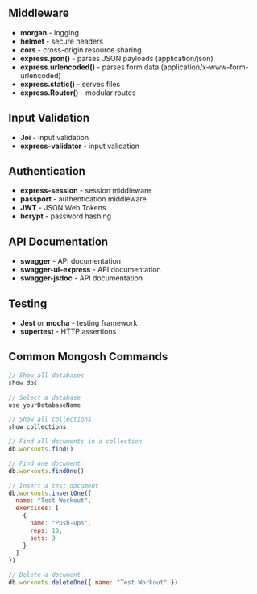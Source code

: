 ## Middleware

- **morgan** - logging
- **helmet** - secure headers
- **cors** - cross-origin resource sharing
- **express.json()** - parses JSON payloads (application/json)
- **express.urlencoded()** - parses form data (application/x-www-form-urlencoded)
- **express.static()** - serves files
- **express.Router()** - modular routes

## Input Validation

- **Joi** - input validation
- **express-validator** - input validation

## Authentication

- **express-session** - session middleware
- **passport** - authentication middleware
- **JWT** - JSON Web Tokens
- **bcrypt** - password hashing

## API Documentation

- **swagger** - API documentation
- **swagger-ui-express** - API documentation
- **swagger-jsdoc** - API documentation

## Testing

- **Jest** or **mocha** - testing framework
- **supertest** - HTTP assertions

## Common Mongosh Commands

```javascript
// Show all databases
show dbs

// Select a database
use yourDatabaseName

// Show all collections
show collections

// Find all documents in a collection
db.workouts.find()

// Find one document
db.workouts.findOne()

// Insert a test document
db.workouts.insertOne({
  name: "Test Workout",
  exercises: [
    {
      name: "Push-ups",
      reps: 10,
      sets: 3
    }
  ]
})

// Delete a document
db.workouts.deleteOne({ name: "Test Workout" })
```
